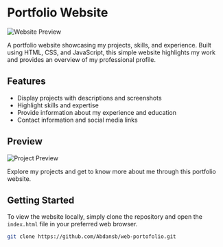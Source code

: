 # Portfolio Website

![Website Preview](screenshot.png)

A portfolio website showcasing my projects, skills, and experience. Built using HTML, CSS, and JavaScript, this simple website highlights my work and provides an overview of my professional profile.

## Features

- Display projects with descriptions and screenshots
- Highlight skills and expertise
- Provide information about my experience and education
- Contact information and social media links


## Preview

![Project Preview](screenshot.png)

Explore my projects and get to know more about me through this portfolio website.

## Getting Started

To view the website locally, simply clone the repository and open the `index.html` file in your preferred web browser.

```bash
git clone https://github.com/Abdansb/web-portofolio.git
